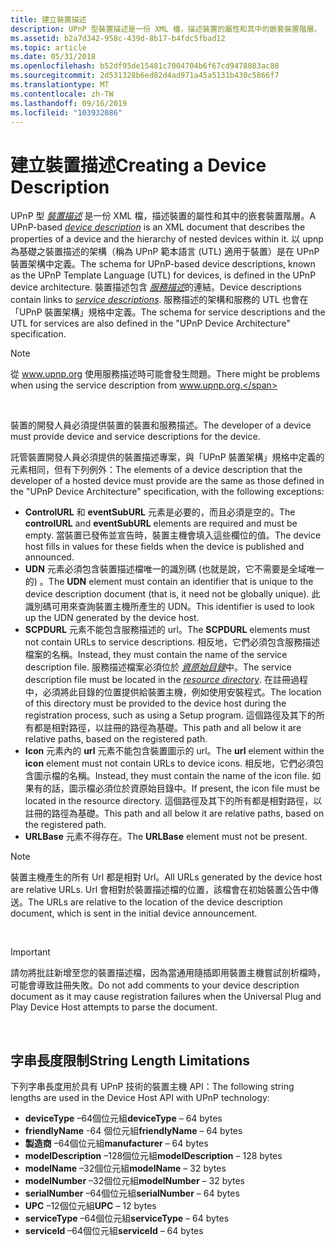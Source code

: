 ```yaml
---
title: 建立裝置描述
description: UPnP 型裝置描述是一份 XML 檔，描述裝置的屬性和其中的嵌套裝置階層。
ms.assetid: b2a7d342-958c-439d-8b17-b4fdc5fbad12
ms.topic: article
ms.date: 05/31/2018
ms.openlocfilehash: b52df95de15481c7004704b6f67cd9478083ac88
ms.sourcegitcommit: 2d531328b6ed82d4ad971a45a5131b430c5866f7
ms.translationtype: MT
ms.contentlocale: zh-TW
ms.lasthandoff: 09/16/2019
ms.locfileid: "103932086"
---
```

# <a name="creating-a-device-description"></a><span data-ttu-id="2e811-103">建立裝置描述</span><span class="sxs-lookup"><span data-stu-id="2e811-103">Creating a Device Description</span></span>

<span data-ttu-id="2e811-104">UPnP 型 [*裝置描述*](d-gly.md) 是一份 XML 檔，描述裝置的屬性和其中的嵌套裝置階層。</span><span class="sxs-lookup"><span data-stu-id="2e811-104">A UPnP-based [*device description*](d-gly.md) is an XML document that describes the properties of a device and the hierarchy of nested devices within it.</span></span> <span data-ttu-id="2e811-105">以 upnp 為基礎之裝置描述的架構（稱為 UPnP 範本語言 (UTL) 適用于裝置）是在 UPnP 裝置架構中定義。</span><span class="sxs-lookup"><span data-stu-id="2e811-105">The schema for UPnP-based device descriptions, known as the UPnP Template Language (UTL) for devices, is defined in the UPnP device architecture.</span></span> <span data-ttu-id="2e811-106">裝置描述包含 [*服務描述*](s-gly.md)的連結。</span><span class="sxs-lookup"><span data-stu-id="2e811-106">Device descriptions contain links to [*service descriptions*](s-gly.md).</span></span> <span data-ttu-id="2e811-107">服務描述的架構和服務的 UTL 也會在「UPnP 裝置架構」規格中定義。</span><span class="sxs-lookup"><span data-stu-id="2e811-107">The schema for service descriptions and the UTL for services are also defined in the "UPnP Device Architecture" specification.</span></span>

> [!Note]  
> <span data-ttu-id="2e811-108">從 www.upnp.org 使用服務描述時可能會發生問題。</span><span class="sxs-lookup"><span data-stu-id="2e811-108">There might be problems when using the service description from www.upnp.org.</span></span>

 

<span data-ttu-id="2e811-109">裝置的開發人員必須提供裝置的裝置和服務描述。</span><span class="sxs-lookup"><span data-stu-id="2e811-109">The developer of a device must provide device and service descriptions for the device.</span></span>

<span data-ttu-id="2e811-110">託管裝置開發人員必須提供的裝置描述專案，與「UPnP 裝置架構」規格中定義的元素相同，但有下列例外：</span><span class="sxs-lookup"><span data-stu-id="2e811-110">The elements of a device description that the developer of a hosted device must provide are the same as those defined in the "UPnP Device Architecture" specification, with the following exceptions:</span></span>

-   <span data-ttu-id="2e811-111">**ControlURL** 和 **eventSubURL** 元素是必要的，而且必須是空的。</span><span class="sxs-lookup"><span data-stu-id="2e811-111">The **controlURL** and **eventSubURL** elements are required and must be empty.</span></span> <span data-ttu-id="2e811-112">當裝置已發佈並宣告時，裝置主機會填入這些欄位的值。</span><span class="sxs-lookup"><span data-stu-id="2e811-112">The device host fills in values for these fields when the device is published and announced.</span></span>
-   <span data-ttu-id="2e811-113">**UDN** 元素必須包含裝置描述檔唯一的識別碼 (也就是說，它不需要是全域唯一的) 。</span><span class="sxs-lookup"><span data-stu-id="2e811-113">The **UDN** element must contain an identifier that is unique to the device description document (that is, it need not be globally unique).</span></span> <span data-ttu-id="2e811-114">此識別碼可用來查詢裝置主機所產生的 UDN。</span><span class="sxs-lookup"><span data-stu-id="2e811-114">This identifier is used to look up the UDN generated by the device host.</span></span>
-   <span data-ttu-id="2e811-115">**SCPDURL** 元素不能包含服務描述的 url。</span><span class="sxs-lookup"><span data-stu-id="2e811-115">The **SCPDURL** elements must not contain URLs to service descriptions.</span></span> <span data-ttu-id="2e811-116">相反地，它們必須包含服務描述檔案的名稱。</span><span class="sxs-lookup"><span data-stu-id="2e811-116">Instead, they must contain the name of the service description file.</span></span> <span data-ttu-id="2e811-117">服務描述檔案必須位於 [*資原始目錄*](r-gly.md)中。</span><span class="sxs-lookup"><span data-stu-id="2e811-117">The service description file must be located in the [*resource directory*](r-gly.md).</span></span> <span data-ttu-id="2e811-118">在註冊過程中，必須將此目錄的位置提供給裝置主機，例如使用安裝程式。</span><span class="sxs-lookup"><span data-stu-id="2e811-118">The location of this directory must be provided to the device host during the registration process, such as using a Setup program.</span></span> <span data-ttu-id="2e811-119">這個路徑及其下的所有都是相對路徑，以註冊的路徑為基礎。</span><span class="sxs-lookup"><span data-stu-id="2e811-119">This path and all below it are relative paths, based on the registered path.</span></span>
-   <span data-ttu-id="2e811-120">**Icon** 元素內的 **url** 元素不能包含裝置圖示的 url。</span><span class="sxs-lookup"><span data-stu-id="2e811-120">The **url** element within the **icon** element must not contain URLs to device icons.</span></span> <span data-ttu-id="2e811-121">相反地，它們必須包含圖示檔的名稱。</span><span class="sxs-lookup"><span data-stu-id="2e811-121">Instead, they must contain the name of the icon file.</span></span> <span data-ttu-id="2e811-122">如果有的話，圖示檔必須位於資原始目錄中。</span><span class="sxs-lookup"><span data-stu-id="2e811-122">If present, the icon file must be located in the resource directory.</span></span> <span data-ttu-id="2e811-123">這個路徑及其下的所有都是相對路徑，以註冊的路徑為基礎。</span><span class="sxs-lookup"><span data-stu-id="2e811-123">This path and all below it are relative paths, based on the registered path.</span></span>
-   <span data-ttu-id="2e811-124">**URLBase** 元素不得存在。</span><span class="sxs-lookup"><span data-stu-id="2e811-124">The **URLBase** element must not be present.</span></span>

> [!Note]  
> <span data-ttu-id="2e811-125">裝置主機產生的所有 Url 都是相對 Url。</span><span class="sxs-lookup"><span data-stu-id="2e811-125">All URLs generated by the device host are relative URLs.</span></span> <span data-ttu-id="2e811-126">Url 會相對於裝置描述檔的位置，該檔會在初始裝置公告中傳送。</span><span class="sxs-lookup"><span data-stu-id="2e811-126">The URLs are relative to the location of the device description document, which is sent in the initial device announcement.</span></span>

 

> [!IMPORTANT]
> <span data-ttu-id="2e811-127">請勿將批註新增至您的裝置描述檔，因為當通用隨插即用裝置主機嘗試剖析檔時，可能會導致註冊失敗。</span><span class="sxs-lookup"><span data-stu-id="2e811-127">Do not add comments to your device description document as it may cause registration failures when the Universal Plug and Play Device Host attempts to parse the document.</span></span>

 

## <a name="string-length-limitations"></a><span data-ttu-id="2e811-128">字串長度限制</span><span class="sxs-lookup"><span data-stu-id="2e811-128">String Length Limitations</span></span>

<span data-ttu-id="2e811-129">下列字串長度用於具有 UPnP 技術的裝置主機 API：</span><span class="sxs-lookup"><span data-stu-id="2e811-129">The following string lengths are used in the Device Host API with UPnP technology:</span></span>

-   <span data-ttu-id="2e811-130">**deviceType** –64個位元組</span><span class="sxs-lookup"><span data-stu-id="2e811-130">**deviceType** – 64 bytes</span></span>
-   <span data-ttu-id="2e811-131">**friendlyName** -64 個位元組</span><span class="sxs-lookup"><span data-stu-id="2e811-131">**friendlyName** – 64 bytes</span></span>
-   <span data-ttu-id="2e811-132">**製造商** –64個位元組</span><span class="sxs-lookup"><span data-stu-id="2e811-132">**manufacturer** – 64 bytes</span></span>
-   <span data-ttu-id="2e811-133">**modelDescription** –128個位元組</span><span class="sxs-lookup"><span data-stu-id="2e811-133">**modelDescription** – 128 bytes</span></span>
-   <span data-ttu-id="2e811-134">**modelName** –32個位元組</span><span class="sxs-lookup"><span data-stu-id="2e811-134">**modelName** – 32 bytes</span></span>
-   <span data-ttu-id="2e811-135">**modelNumber** –32個位元組</span><span class="sxs-lookup"><span data-stu-id="2e811-135">**modelNumber** – 32 bytes</span></span>
-   <span data-ttu-id="2e811-136">**serialNumber** –64個位元組</span><span class="sxs-lookup"><span data-stu-id="2e811-136">**serialNumber** – 64 bytes</span></span>
-   <span data-ttu-id="2e811-137">**UPC** –12個位元組</span><span class="sxs-lookup"><span data-stu-id="2e811-137">**UPC** – 12 bytes</span></span>
-   <span data-ttu-id="2e811-138">**serviceType** –64個位元組</span><span class="sxs-lookup"><span data-stu-id="2e811-138">**serviceType** – 64 bytes</span></span>
-   <span data-ttu-id="2e811-139">**serviceId** –64個位元組</span><span class="sxs-lookup"><span data-stu-id="2e811-139">**serviceId** – 64 bytes</span></span>

 

 




